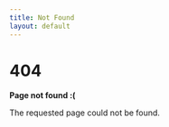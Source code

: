 ```yaml
---
title: Not Found
layout: default
---
```


  <h1>404</h1>

  <p><strong>Page not found :(</strong></p>
  
  <p>The requested page could not be found.</p>